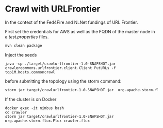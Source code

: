 # Crawl with URLFrontier

In the context of the Fed4Fire and NLNet fundings of URL Frontier.

First set the credentials for AWS as well as the FQDN of the master node in a _test.properties_ files.

``` sh
mvn clean package
```

Inject the seeds

```
java -cp ./target/crawlurlfrontier-1.0-SNAPSHOT.jar crawlercommons.urlfrontier.client.Client PutURLs -f top1M.hosts.commoncrawl
```

before submitting the topology using the storm command:

``` sh
storm jar target/crawlurlfrontier-1.0-SNAPSHOT.jar  org.apache.storm.flux.Flux crawler.flux --filter test.properties
```

If the cluster is on Docker

```
docker exec -it nimbus bash
cd crawler
storm jar target/crawlurlfrontier-1.0-SNAPSHOT.jar  org.apache.storm.flux.Flux crawler.flux
```


